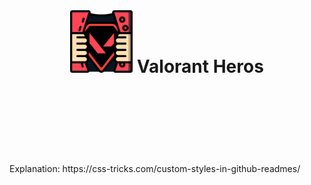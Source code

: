 <div align="center">
	<br>
    <h1> <img src="/public/Static/Valorant Heros logo.png" alt="ProjectLogo" width="100px" hieght="100px"/> Valorant Heros</h1>
	<br>
</div>




<br>
<br>
<br>
<br>
<br>
<br>
Explanation: https://css-tricks.com/custom-styles-in-github-readmes/
